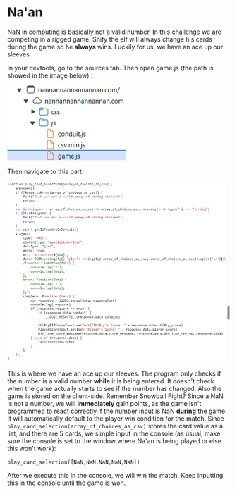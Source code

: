  # Na'an
 NaN in computing is basically not a valid number. In this challenge we are competing in a rigged game. Shify the elf will always change his cards during the game so he **always** wins. Luckily for us, we have an ace up our sleeves..

 In your devtools, go to the sources tab. Then open game.js (the path is showed in the image below) :

 ![](../images/Naanpart1.png)

 Then navigate to this part:

 ![](../images/Naanpart2.png)

 This is where we have an ace up our sleeves. The program only checks if the number is a valid number **while** it is being entered. It doesn't check when the game actually starts to see if the number has changed. Also the game is stored on the client-side. Remember Snowball Fight? Since a NaN is not a number, we will **immediately** gain points, as the game isn't programmed to react correctly if the number input is NaN **during** the game. It will automatically default to the player win condition for the match. Since `play_card_selection(array_of_choices_as_csv)` stores the card value as a list, and there are 5 cards, we simple input in the console (as usual, make sure the console is set to the window where Na'an is being played or else this won't work):

 ```
play_card_selection([NaN,NaN,NaN,NaN,NaN])
```

After we execute this in the console, we will win the match. Keep inputting this in the console until the game is won. 
 

 
